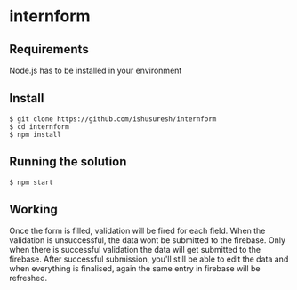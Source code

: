 # internform

## Requirements

Node.js has to be installed in your environment

## Install

    $ git clone https://github.com/ishusuresh/internform
    $ cd internform
    $ npm install
   
## Running the solution

    $ npm start

## Working
  Once the form is filled, validation will be fired for each field. When the validation is unsuccessful, the data wont be submitted to the firebase. 
  Only when there is successful validation the data will get submitted to the firebase. After successful submission, you'll still be able to edit the data and when everything is finalised, again the same entry in firebase will be refreshed.
